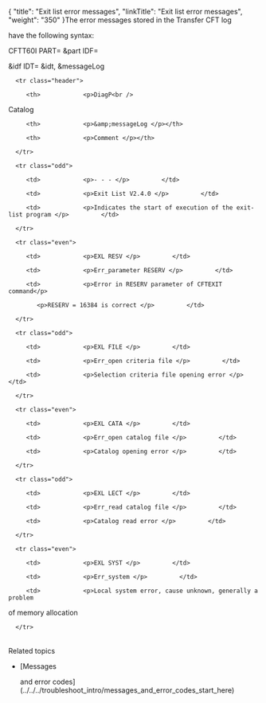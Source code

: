{
    "title": "Exit  list error messages",
    "linkTitle": "Exit list error messages",
    "weight": "350"
}The error messages stored in the Transfer CFT log
have the following syntax:

CFTT60I PART= &part IDF=
&idf IDT= &idt, &messageLog

<table data-cellspacing="0">
   <thead>
      <tr class="header">
         <th>            <p>DiagP<br />
Catalog </p></th>
         <th>            <p>&amp;messageLog </p></th>
         <th>            <p>Comment </p></th>
      </tr>
   </thead>
   <tbody>
      <tr class="odd">
         <td>            <p>- - - </p>         </td>
         <td>            <p>Exit List V2.4.0 </p>         </td>
         <td>            <p>Indicates the start of execution of the exit-list program </p>         </td>
      </tr>
      <tr class="even">
         <td>            <p>EXL RESV </p>         </td>
         <td>            <p>Err_parameter RESERV </p>         </td>
         <td>            <p>Error in RESERV parameter of CFTEXIT command</p>
            <p>RESERV = 16384 is correct </p>         </td>
      </tr>
      <tr class="odd">
         <td>            <p>EXL FILE </p>         </td>
         <td>            <p>Err_open criteria file </p>         </td>
         <td>            <p>Selection criteria file opening error </p>         </td>
      </tr>
      <tr class="even">
         <td>            <p>EXL CATA </p>         </td>
         <td>            <p>Err_open catalog file </p>         </td>
         <td>            <p>Catalog opening error </p>         </td>
      </tr>
      <tr class="odd">
         <td>            <p>EXL LECT </p>         </td>
         <td>            <p>Err_read catalog file </p>         </td>
         <td>            <p>Catalog read error </p>         </td>
      </tr>
      <tr class="even">
         <td>            <p>EXL SYST </p>         </td>
         <td>            <p>Err_system </p>         </td>
         <td>            <p>Local system error, cause unknown, generally a problem
of memory allocation </p>         </td>
      </tr>
   </tbody>
</table>

Related topics

-   [Messages
    and error codes](../../../troubleshoot_intro/messages_and_error_codes_start_here)
